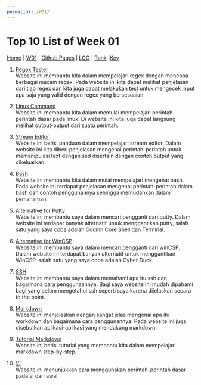 ```yaml
---
permalink: /W01/
---
```


# Top 10 List of Week 01
[Home](https://ranianhanami.github.io/os211/) | [W01](https://ranianhanami.github.io/os211/W01/) | [Github Pages](https://github.com/ranianhanami/os211) | [LOG](https://github.com/ranianhanami/os211/blob/master/TXT/mylog.txt) | [Rank](TXT/myrank.txt) |[Key](TXT/mypubkey.txt)

1. [Regex Tester](https://regexr.com/)<br>
Website ini membantu kita dalam mempelajari regex dengan mencoba berbagai macam regex. Pada website ini kita dapat melihat penjelasan dari tiap regex dan kita juga dapat melakukan test untuk mengecek input apa saja yang valid dengan regex yang bersesuaian.

2. [Linux Command](https://linoxide.com/linux-command/essential-linux-basic-commands/)<br>
Website ini membantu kita dalam memulai mempelajari perintah-perintah dasar pada linux. Di website ini kita juga dapat langsung melihat output-output dari suatu perintah.

3. [Stream Editor](https://www.digitalocean.com/community/tutorials/the-basics-of-using-the-sed-stream-editor-to-manipulate-text-in-linux#basic-usage )<br>
Website ini berisi panduan dalam mempelajari stream editor. Dalam website ini kita diberi penjelasan mengenai perintah-perintah untuk memanipulasi text dengan sed disertain dengan contoh output yang dikeluarkan.

4. [Bash](https://livecodestream.dev/post/introduction-to-bash-for-beginners/)<br>
Website ini membantu kita dalam mulai mempelajari mengenai bash. Pada website ini terdapat penjelasan mengenai perintah-perintah dalam bash dan contoh penggunannya sehingga memudahkan dalam pemahaman.

5. [Alternative for Putty](https://beebom.com/putty-for-mac-free-alternative-ssh-clients/)<br>
Website ini membantu saya dalam mencari pengganti dari putty. Dalam website ini terdapat banyak alternatif untuk menggantikan putty, salah satu yang saya coba adalah Codinn Core Shell dan Terminal. 

6. [Alternative for WinCSP](https://alternativeto.net/software/winscp/?platform=mac)<br>
Website ini membantu saya dalam mencari pengganti dari winCSP. Dalam website ini terdapat banyak alternatif untuk menggantikan WinCSP, salah satu yang saya coba adalah Cyber Duck. 


7. [SSH](https://www.ucl.ac.uk/isd/what-ssh-and-how-do-i-use-it)<br>
Website ini membantu saya dalam memahami apa itu ssh dan bagaimana cara penggunaannya. Bagi saya website ini mudah dipahami bagi yang belum mengetahui ssh seperti saya karena dijelaskan secara to the point.

8. [Markdown](https://urbandigital.id/apa-itu-markdown-bagaimana-menggunakan-bahasa-itu/)<br>
Website ini menjelaskan dengan sangat jelas mengenai apa itu workdown dan bagaimana cara penggunannya. Pada website ini juga disebutkan aplikasi-aplikasi yang mendukung markdown.

9. [Tutorial Markdown](https://www.markdowntutorial.com/)<br>
Website ini berisi tutorial yang membantu kita dalam mempelajari markdown step-by-step.

10. [Vi](https://www.geeksforgeeks.org/vi-editor-unix/)<br>
Website ini menunjukkan cara menggunakan perintah-perintah dasar pada vi dari awal.
